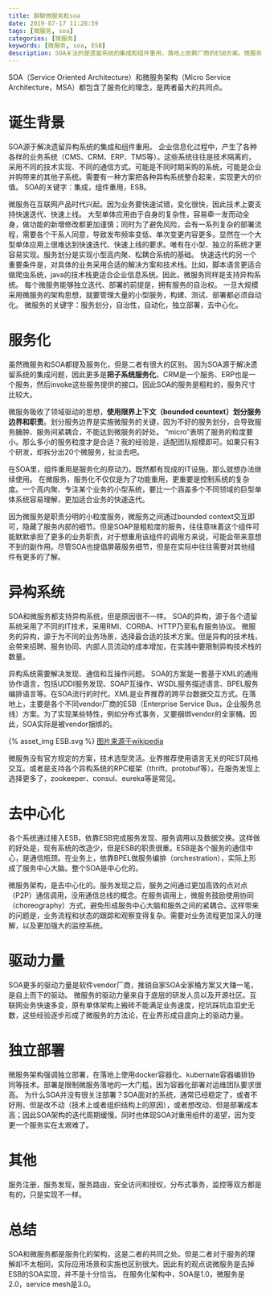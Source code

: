 ```yaml
---
title: 聊聊微服务和soa
date: 2019-07-17 11:28:59
tags: [微服务, soa]
categories: [微服务]
keywords: [微服务, soa, ESB]
description: SOA关注的是遗留系统的集成和组件重用，落地上依赖厂商的ESB方案。微服务在互联网时代兴起，使用领域驱动的思想划分服务边界，使得系统由大量高内聚、松耦合的服务组成，落地上可以使用多样化的技术方案。SOA体现了中心化的服务中心，微服务则是去中心分。
---
```


SOA（Service Oriented Architecture）和微服务架构（Micro Service Architecture，MSA）都包含了服务化的理念，是两者最大的共同点。

# 诞生背景

SOA源于解决遗留异构系统的集成和组件重用。
企业信息化过程中，产生了各种各样的业务系统（CMS、CRM、ERP、TMS等）。这些系统往往是技术隔离的，采用不同的技术实现、不同的通信方式。可能是不同时期采购的系统，可能是企业并购带来的其他子系统。需要有一种方案把各种异构系统整合起来，实现更大的价值。
SOA的关键字：集成，组件重用，ESB。

微服务在互联网产品时代兴起。因为业务要快速试错，变化很快，因此技术上要支持快速迭代、快速上线。
大型单体应用由于自身的复杂性，容易牵一发而动全身，做功能的新增修改都更加谨慎；同时为了避免风险，会有一系列复杂的部署流程，需要各个干系人同意，导致发布频率变低、单次变更内容更多。显然在一个大型单体应用上很难达到快速迭代、快速上线的要求。唯有在小型、独立的系统才更容易实现。服务划分是实现小型高内聚、松耦合系统的基础。
快速迭代的另一个重要条件是，对具体的业务采用合适的解决方案和技术栈。比如，脚本语言更适合做爬虫系统，java的技术栈更适合企业信息系统。因此，微服务同样是支持异构系统。
每个微服务能够独立迭代、部署的前提是，拥有服务的自治权。
一旦大规模采用微服务的架构思想，就要管理大量的小型服务，构建、测试、部署都必须自动化。
微服务的关键字：服务划分，自治性，自动化，独立部署，去中心化。

# 服务化

虽然微服务和SOA都提及服务化，但是二者有很大的区别。
因为SOA源于解决遗留系统的集成问题，因此更多是**把子系统服务化**，CRM是一个服务、ERP也是一个服务，然后invoke这些服务提供的接口。因此SOA的服务是粗粒的，服务尺寸比较大。

微服务吸收了领域驱动的思想，**使用限界上下文（bounded countext）划分服务边界和职责**。划分服务边界是实施微服务的关键，因为不好的服务划分，会导致服务臃肿、服务间紧耦合，不能达到微服务的好处。
“micro”表明了服务的粒度要小。那么多小的服务粒度才是合适？我的经验是，适配团队规模即可。如果只有3个研发，却拆分出20个微服务，扯淡去吧。

在SOA里，组件重用是服务化的原动力。既然都有现成的IT设施，那么就想办法继续使用。
在微服务，服务化不仅仅是为了功能重用，更重要是控制系统的复杂度。一个高内聚、专注某个业务的小型系统，要比一个涵盖多个不同领域的巨型单体系统容易理解，更加适合业务的快速迭代。

因为微服务是职责分明的小粒度服务，微服务之间通过bounded context交互即可，隐藏了服务内部的细节。但是SOAP是粗粒度的服务，往往意味着这个组件可能默默承担了更多的业务职责，对于想重用该组件的调用方来说，可能会带来意想不到的副作用。尽管SOA也提倡屏蔽服务细节，但是在实际中往往需要对其他组件有更多的了解。

# 异构系统

SOA和微服务都支持异构系统，但是原因很不一样。
SOA的异构，源于各个遗留系统采用了不同的IT技术，采用RMI、CORBA、HTTP乃至私有服务协议。
微服务的异构，源于为不同的业务场景，选择最合适的技术方案。但是异构的技术栈，会带来招聘、服务协同、内部人员流动的成本增加，在实践中要限制异构技术栈的数量。

异构系统需要解决发现、通信和互操作问题。
SOA的方案是一套基于XML的通用协作语言，包括UDDI服务发现、SOAP互操作、WSDL服务描述语言、BPEL服务编排语言等。在SOA流行的时代，XML是业界推荐的跨平台数据交互方式。在落地上，主要是各个不同vendor厂商的ESB（Enterprise Service Bus，企业服务总线）方案。为了实现某些特性，例如分布式事务，又要捆绑vendor的全家桶。因此，SOA实际是被vendor捆绑的。

{% asset_img ESB.svg %}
[图片来源于wikipedia](https://zh.wikipedia.org/wiki/%E4%BC%81%E4%B8%9A%E6%9C%8D%E5%8A%A1%E6%80%BB%E7%BA%BF#)

微服务没有官方规定的方案，技术选型灵活。业界推荐使用语言无关的REST风格交互。或者是支持各个异构系统的RPC框架（thrift，protobuf等）。在服务发现上选择更多了，zookeeper、consul、eureka等是常见。

# 去中心化

各个系统通过接入ESB，依靠ESB完成服务发现、服务调用以及数据交换。这样做的好处是，现有系统的改造少，但是ESB的职责很重。ESB是各个服务的通信中心，是通信瓶颈。在业务上，依靠BPEL做服务编排（orchestration），实际上形成了服务中心大脑。整个SOA是中心化的。

微服务架构，是去中心化的。服务发现之后，服务之间通过更加高效的点对点（P2P）通信调用，没用通信总线的概念。在服务调用上，微服务鼓励使用协同（choreography）方式，避免形成服务中心大脑和服务之间的紧耦合。这样带来的问题是，业务流程和状态的跟踪和观察变得复杂。需要对业务流程更加深入的理解，以及更加强大的监控系统。

# 驱动力量

SOA更多的驱动力量是软件vendor厂商，推销自家SOA全家桶方案又大赚一笔，是自上而下的驱动。
微服务的驱动力量来自于底层的研发人员以及开源社区。互联网业务快速多变，原有单体架构上搬砖不能满足业务速度，挖坑踩坑血泪史无数，这些经验逐步形成了微服务的方法论，在业界形成自底向上的驱动力量。

# 独立部署

微服务架构强调独立部署，在落地上使用docker容器化、kubernate容器编排协同等技术。部署是限制微服务落地的一大门槛，因为容器化部署对运维团队要求很高。
为什么SOA并没有很关注部署？SOA面对的系统，通常已经稳定了，或者不好用、但是改不动（技术上或者组织结构上的原因），或者想改动、但是部署成本高；因此SOA架构的迭代周期缓慢。同时也体现SOA对重用组件的渴望，因为变更一个服务实在太艰难了。

# 其他

服务注册，服务发现，服务路由，安全访问和授权，分布式事务，监控等双方都是有的，只是实现不一样。

# 总结

SOA和微服务都是服务化的架构，这是二者的共同之处。但是二者对于服务的理解却不太相同，实际应用场景和实施也区别很大。因此有的观点说微服务是去掉ESB的SOA实现，并不是十分恰当。
在服务化架构中，SOA是1.0，微服务是2.0，service mesh是3.0。


